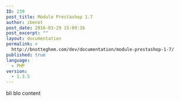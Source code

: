 ```yaml
---
ID: 239
post_title: Module Prestashop 1.7
author: ibenot
post_date: 2016-03-29 15:09:16
post_excerpt: ""
layout: documentation
permalink: >
  http://bnotteghem.com/dev/documentation/module-prestashop-1-7/
published: true
language:
  - PHP
version:
  - 1.3.5
---
```

bli blo content
